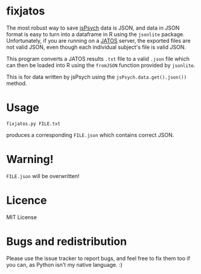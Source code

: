 # fixjatos

The most robust way to save [jsPsych](https://www.jspsych.org/) data is JSON, and data in JSON format is easy to turn into a dataframe in R using the `jsonlite` package. Unfortunately, if you are running on a [JATOS](https://www.jatos.org/) server, the exported files are not valid JSON, even though each individual subject's file is valid JSON.

This program converts a JATOS results `.txt` file to a valid `.json` file which can then be loaded into R using the `fromJSON` function provided by `jsonlite`.

This is for data written by jsPsych using the `jsPsych.data.get().json())` method.

# Usage

`fixjatos.py FILE.txt`  

produces a corresponding `FILE.json` which contains correct JSON. 

# Warning!

`FILE.json` will be overwritten!

# Licence

MIT License 

# Bugs and redistribution

Please use the issue tracker to report bugs, and feel free to fix them too if you can, as Python isn't my native language. :)
